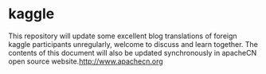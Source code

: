 # kaggle
This repository will  update some excellent blog translations of foreign kaggle participants unregularly, welcome to discuss and learn together.  The contents of this document will also be updated synchronously in apacheCN open source website.http://www.apachecn.org
